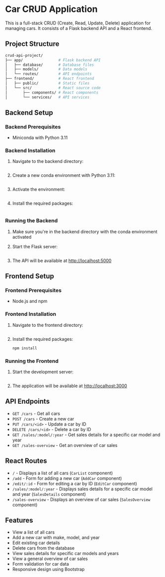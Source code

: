 # Car CRUD Application

This is a full-stack CRUD (Create, Read, Update, Delete) application for managing cars. It consists of a Flask backend API and a React frontend.

## Project Structure

```bash
crud-api-project/
├── app/                # Flask backend API
│   ├── database/       # Database files
│   ├── models/         # Data models
│   └── routes/         # API endpoints
├── frontend/           # React frontend
│   ├── public/         # Static files
│   └── src/            # React source code
│       ├── components/ # React components
│       └── services/   # API services
```

## Backend Setup

### Backend Prerequisites

- Miniconda with Python 3.11

### Backend Installation

1. Navigate to the backend directory:

   ```bash   cd backend
   ```

2. Create a new conda environment with Python 3.11:

   ```bash   conda create -n car-crud-env python=3.11
   ```

3. Activate the environment:

   ```bash   conda activate car-crud-env
   ```

4. Install the required packages:

   ```bash   pip install -r requirements.txt
   ```

### Running the Backend

1. Make sure you're in the backend directory with the conda environment activated

2. Start the Flask server:

   ```bash   python -m app.main
   ```

3. The API will be available at <http://localhost:5000>

## Frontend Setup

### Frontend Prerequisites

- Node.js and npm

### Frontend Installation

1. Navigate to the frontend directory:

   ```bash   cd frontend
   ```

2. Install the required packages:

   ```bash
   npm install
   ```

### Running the Frontend

1. Start the development server:

   ```bash   npm start
   ```

2. The application will be available at <http://localhost:3000>

## API Endpoints

- `GET /cars` - Get all cars
- `POST /cars` - Create a new car
- `PUT /cars/<id>` - Update a car by ID
- `DELETE /cars/<id>` - Delete a car by ID
- `GET /sales/:model/:year` - Get sales details for a specific car model and year
- `GET /sales-overview` - Get an overview of car sales

## React Routes

- `/` - Displays a list of all cars (`CarList` component)
- `/add` - Form for adding a new car (`AddCar` component)
- `/edit/:id` - Form for editing a car by ID (`EditCar` component)
- `/sales/:model/:year` - Displays sales details for a specific car model and year (`SalesDetails` component)
- `/sales-overview` - Displays an overview of car sales (`SalesOverview` component)

## Features

- View a list of all cars
- Add a new car with make, model, and year
- Edit existing car details
- Delete cars from the database
- View sales details for specific car models and years
- View a general overview of car sales
- Form validation for car data
- Responsive design using Bootstrap
